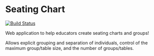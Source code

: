 # Seating Chart

[![Build Status](https://travis-ci.com/opelr/groupgen.svg?branch=master)](https://travis-ci.com/opelr/seating-chart)

Web application to help educators create seating charts and groups!

Allows explicit grouping and separation of individuals, control of the maximum group/table size, and the number of groups/tables.
